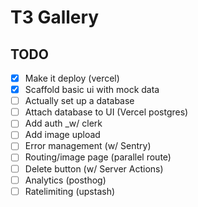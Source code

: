 # T3 Gallery

## TODO

- [x] Make it deploy (vercel)
- [x] Scaffold basic ui with mock data
- [ ] Actually set up a database
- [ ] Attach database to UI (Vercel postgres)
- [ ] Add auth \_w/ clerk
- [ ] Add image upload
- [ ] Error management (w/ Sentry)
- [ ] Routing/image page (parallel route)
- [ ] Delete button (w/ Server Actions)
- [ ] Analytics (posthog)
- [ ] Ratelimiting (upstash)

